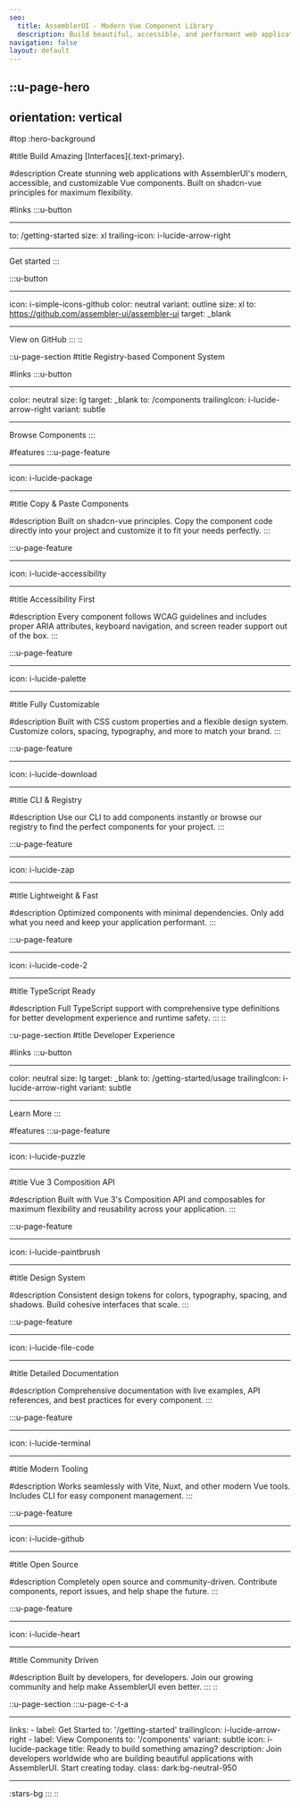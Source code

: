 ```yaml
---
seo:
  title: AssemblerUI - Modern Vue Component Library
  description: Build beautiful, accessible, and performant web applications with AssemblerUI's comprehensive component library.
navigation: false
layout: default
---
```


## ::u-page-hero

## orientation: vertical

#top
:hero-background

#title
Build Amazing [Interfaces]{.text-primary}.

#description
Create stunning web applications with AssemblerUI's modern, accessible, and customizable Vue components. Built on shadcn-vue principles for maximum flexibility.

#links
:::u-button

---

to: /getting-started
size: xl
trailing-icon: i-lucide-arrow-right

---

Get started
:::

:::u-button

---

icon: i-simple-icons-github
color: neutral
variant: outline
size: xl
to: https://github.com/assembler-ui/assembler-ui
target: \_blank

---

View on GitHub
:::
::

::u-page-section
#title
Registry-based Component System

#links
:::u-button

---

color: neutral
size: lg
target: \_blank
to: /components
trailingIcon: i-lucide-arrow-right
variant: subtle

---

Browse Components
:::

#features
:::u-page-feature

---

icon: i-lucide-package

---

#title
Copy & Paste Components

#description
Built on shadcn-vue principles. Copy the component code directly into your project and customize it to fit your needs perfectly.
:::

:::u-page-feature

---

icon: i-lucide-accessibility

---

#title
Accessibility First

#description
Every component follows WCAG guidelines and includes proper ARIA attributes, keyboard navigation, and screen reader support out of the box.
:::

:::u-page-feature

---

icon: i-lucide-palette

---

#title
Fully Customizable

#description
Built with CSS custom properties and a flexible design system. Customize colors, spacing, typography, and more to match your brand.
:::

:::u-page-feature

---

icon: i-lucide-download

---

#title
CLI & Registry

#description
Use our CLI to add components instantly or browse our registry to find the perfect components for your project.
:::

:::u-page-feature

---

icon: i-lucide-zap

---

#title
Lightweight & Fast

#description
Optimized components with minimal dependencies. Only add what you need and keep your application performant.
:::

:::u-page-feature

---

icon: i-lucide-code-2

---

#title
TypeScript Ready

#description
Full TypeScript support with comprehensive type definitions for better development experience and runtime safety.
:::
::

::u-page-section
#title
Developer Experience

#links
:::u-button

---

color: neutral
size: lg
target: \_blank
to: /getting-started/usage
trailingIcon: i-lucide-arrow-right
variant: subtle

---

Learn More
:::

#features
:::u-page-feature

---

icon: i-lucide-puzzle

---

#title
Vue 3 Composition API

#description
Built with Vue 3's Composition API and composables for maximum flexibility and reusability across your application.
:::

:::u-page-feature

---

icon: i-lucide-paintbrush

---

#title
Design System

#description
Consistent design tokens for colors, typography, spacing, and shadows. Build cohesive interfaces that scale.
:::

:::u-page-feature

---

icon: i-lucide-file-code

---

#title
Detailed Documentation

#description
Comprehensive documentation with live examples, API references, and best practices for every component.
:::

:::u-page-feature

---

icon: i-lucide-terminal

---

#title
Modern Tooling

#description
Works seamlessly with Vite, Nuxt, and other modern Vue tools. Includes CLI for easy component management.
:::

:::u-page-feature

---

icon: i-lucide-github

---

#title
Open Source

#description
Completely open source and community-driven. Contribute components, report issues, and help shape the future.
:::

:::u-page-feature

---

icon: i-lucide-heart

---

#title
Community Driven

#description
Built by developers, for developers. Join our growing community and help make AssemblerUI even better.
:::
::

::u-page-section
:::u-page-c-t-a

---

links: - label: Get Started
to: '/getting-started'
trailingIcon: i-lucide-arrow-right - label: View Components
to: '/components'
variant: subtle
icon: i-lucide-package
title: Ready to build something amazing?
description: Join developers worldwide who are building beautiful applications with AssemblerUI. Start creating today.
class: dark:bg-neutral-950

---

:stars-bg
:::
::
